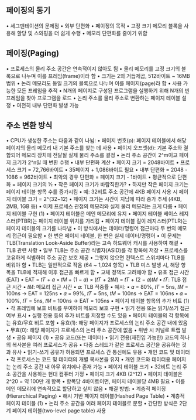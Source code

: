 ## 페이징의 동기
• 세그멘테이션의 문제점
	• 외부 단편화
• 페이징의 목적
	• 고정 크기 메모리 블록을 사용해 할당 및 스와핑을 더 쉽게 수행
	• 메모리 단편화를 줄이기 위함
## 페이징(Paging)
• 프로세스의 물리 주소 공간은 연속적이지 않아도 됨
• 물리 메모리를 고정 크기의 블록으로 나누며 이를 프레임(frame)이라 함
	• 크기는 2의 거듭제곱, 512바이트 ~ 16MB 범위
• 논리 메모리도 동일 크기의 블록으로 나누며 이를 페이지(page)라 함
• 사용 가능한 모든 프레임을 추적
• N개의 페이지로 구성된 프로그램을 실행하기 위해 N개의 빈 프레임을 찾아 프로그램을 로드
• 논리 주소를 물리 주소로 변환하는 페이지 테이블 설정
• 여전히 내부 단편화 발생 가능
## 주소 변환 방식
• CPU가 생성한 주소는 다음과 같이 나뉨:
• 페이지 번호(p): 페이지 테이블에서 해당 페이지의 물리 메모리 내 기본 주소를 찾는 데 사용
• 페이지 오프셋(d): 기본 주소와 결합되어 메모리 장치에 전달될 실제 물리 주소를 결정
• 논리 주소 공간이 2^m이고 페이지 크기가 2^n일 때 변환 수행
	•	내부 단편화 계산
• 페이지 크기 = 2048바이트
• 프로세스 크기 = 72,766바이트
• 35페이지 + 1,086바이트 필요
• 내부 단편화 = 2048 - 1086 = 962바이트
• 최악의 경우 단편화 = 페이지 크기 - 1바이트
• 평균적으로 단편화 = 페이지 크기의 ½
• 작은 페이지 크기가 바람직한가?
• 하지만 작은 페이지 크기는 페이지 테이블 항목 수를 증가시킴
• 예: 32비트 주소 공간에 4KB 페이지 사용 시 페이지 테이블 크기 = 2^(32−12)
• 페이지 크기는 시간이 지남에 따라 증가 추세 (4KB, 2MB, 1GB 등)
• 이제 프로세스 관점의 메모리와 실제 물리 메모리는 크게 다름
	•	페이지 테이블 구현 (1)
• 페이지 테이블은 메인 메모리에 유지
• 페이지 테이블 베이스 레지스터(PTBR)는 페이지 테이블 위치를 가리킴
• 페이지 테이블 길이 레지스터(PTLR)는 페이지 테이블의 크기를 나타냄
• 이 방식에서는 데이터/명령어 접근마다 두 번의 메모리 접근이 필요함
• 한 번은 페이지 테이블, 한 번은 실제 데이터/명령어
• 이 문제는 TLB(Translation Look-Aside Buffer)라는 고속 하드웨어 캐시를 사용하여 해결
	•	TLB 관련 사항
• 일부 TLB는 주소 공간 식별자(ASID)를 각 항목에 저장
• 프로세스를 고유하게 식별하여 주소 공간 보호 제공
• 그렇지 않으면 컨텍스트 스위치마다 TLB를 비워야 함
• TLB는 일반적으로 작음 (64 ~ 1,024 항목)
• TLB 미스 발생 시, 해당 항목을 TLB에 적재해 이후 접근을 빠르게 함
• 교체 정책도 고려해야 함
	•	유효 접근 시간(EAT)
• EAT = 𝑡𝑇 + 𝛼 × 𝑡𝑀 + (1 − 𝛼) × (𝑡𝑇 + 2𝑡𝑀) = 𝑡𝑇 + (2 − 𝛼)𝑡𝑀
• 𝑡𝑇: TLB 접근 시간
• 𝑡𝑀: 메모리 접근 시간
• 𝛼: TLB 적중률
• 예시:
• 𝛼 = 80%, 𝑡𝑇 = 5ns, 𝑡𝑀 = 100ns → EAT = 125ns
• 𝛼 = 99%, 𝑡𝑇 = 5ns, 𝑡𝑀 = 100ns → EAT = 106ns
• 𝛼 = 100%, 𝑡𝑇 = 5ns, 𝑡𝑀 = 100ns → EAT = 105ns
	•	페이지 테이블 항목의 추가 비트 (1)
• 각 프레임에 보호 비트를 부여하여 메모리 보호 구현
• 읽기 전용 또는 읽기/쓰기 접근 여부 표시
• 실행 전용 등의 추가 비트를 지정할 수도 있음
• 페이지 테이블의 각 항목에는 유효/무효 비트 포함
• 유효(1): 해당 페이지가 프로세스의 논리 주소 공간 내에 있음
• 무효(0): 해당 페이지가 프로세스의 논리 주소 공간에 없음
• 위반 시 커널로 트랩 발생
	•	공유 페이지 (1)
• 공유 코드(또는 데이터)
• 읽기 전용(재진입 가능한) 코드의 하나의 복사본을 여러 프로세스가 공유
• 다중 스레드가 같은 프로세스 공간을 공유하는 것과 유사
• 읽기-쓰기 공유가 허용되면 프로세스 간 통신에도 유용
• 개인 코드 및 데이터
• 각 프로세스는 코드 및 데이터의 개별 복사본을 유지
• 개인 코드와 데이터용 페이지는 논리 주소 공간 내 아무 위치에나 존재 가능
	•	페이지 테이블 크기
• 32비트 논리 주소 공간을 사용하는 현대 컴퓨터 가정
• 페이지 크기 4KB (2^12)
• 페이지 테이블은 2^20 = 약 100만 개 항목
• 항목당 4바이트이면, 페이지 테이블당 4MB 필요
• 이를 메인 메모리에 연속적으로 할당하고 싶지 않음
• 해결 방법:
• 계층적 페이징(Hierarchical Paging)
• 해시 기반 페이지 테이블(Hashed Page Table)
	•	계층적 페이지 테이블 (1)
• 논리 주소 공간을 여러 페이지 테이블로 분할
• 간단한 방식은 2단계 페이지 테이블(two-level page table) 사용